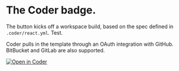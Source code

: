 # The Coder badge.

The button kicks off a workspace build, based on the spec defined in `.coder/react.yml`. Test.

Coder pulls in the template through an OAuth integration with GitHub. BitBucket and GitLab are also supported.

[![Open in Coder](http://demo-2.cdr.dev/static/image/embed-button.svg)](http://demo-2.cdr.dev/wac/build?template_oauth_service=63542440-047134eb3cef33046b8e63ab&template_url=https://github.com/ericpaulsen/workspace-templates&template_ref=master&template_filepath=.coder/react.yml)
